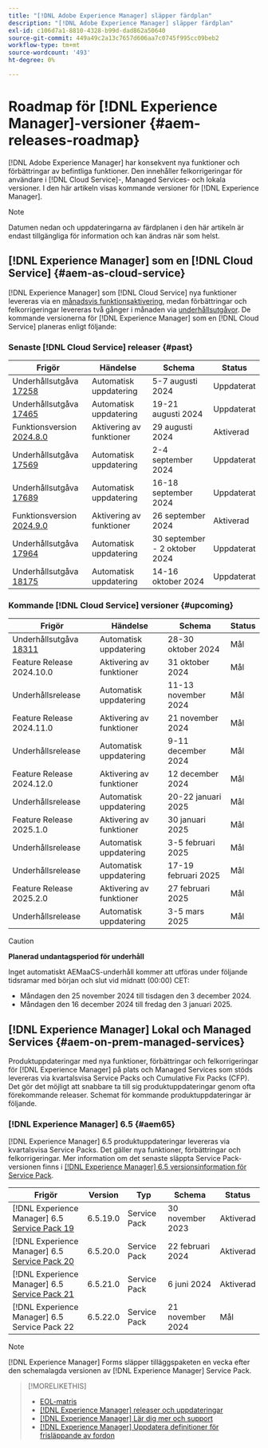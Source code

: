 ```yaml
---
title: "[!DNL Adobe Experience Manager] släpper färdplan"
description: "[!DNL Adobe Experience Manager] släpper färdplan"
exl-id: c106d7a1-8810-4328-b99d-dad862a50640
source-git-commit: 449a49c2a13c7657d606aa7c0745f995cc09beb2
workflow-type: tm+mt
source-wordcount: '493'
ht-degree: 0%

---
```



# Roadmap för [!DNL Experience Manager]-versioner {#aem-releases-roadmap}

[!DNL Adobe Experience Manager] har konsekvent nya funktioner och förbättringar av befintliga funktioner. Den innehåller felkorrigeringar för användare i [!DNL Cloud Service]-, Managed Services- och lokala versioner. I den här artikeln visas kommande versioner för [!DNL Experience Manager].

>[!NOTE]
>
>Datumen nedan och uppdateringarna av färdplanen i den här artikeln är endast tillgängliga för information och kan ändras när som helst.

## [!DNL Experience Manager] som en [!DNL Cloud Service] {#aem-as-cloud-service}

[!DNL Experience Manager] som [!DNL Cloud Service] nya funktioner levereras via en [månadsvis funktionsaktivering](https://experienceleague.adobe.com/en/docs/experience-manager-cloud-service/content/release-notes/release-notes/release-notes-current), medan förbättringar och felkorrigeringar levereras två gånger i månaden via [underhållsutgåvor](https://experienceleague.adobe.com/en/docs/experience-manager-cloud-service/content/release-notes/maintenance/latest).
De kommande versionerna för [!DNL Experience Manager] som en [!DNL Cloud Service] planeras enligt följande:

### Senaste [!DNL Cloud Service] releaser {#past}

| Frigör | Händelse | Schema | Status |
|---|---|---|---|
| Underhållsutgåva [17258](https://experienceleague.adobe.com/en/docs/experience-manager-cloud-service/content/release-notes/maintenance/2024/2024-8-0#release-17258) | Automatisk uppdatering | 5-7 augusti 2024 | Uppdaterat |
| Underhållsutgåva [17465](https://experienceleague.adobe.com/en/docs/experience-manager-cloud-service/content/release-notes/maintenance/2024/2024-8-0#release-17465) | Automatisk uppdatering | 19-21 augusti 2024 | Uppdaterat |
| Funktionsversion [2024.8.0](https://experienceleague.adobe.com/en/docs/experience-manager-cloud-service/content/release-notes/release-notes/2024/release-notes-2024-8-0) | Aktivering av funktioner | 29 augusti 2024 | Aktiverad |
| Underhållsutgåva [17569](https://experienceleague.adobe.com/en/docs/experience-manager-cloud-service/content/release-notes/maintenance/2024/2024-9-0#release-17569) | Automatisk uppdatering | 2-4 september 2024 | Uppdaterat |
| Underhållsutgåva [17689](https://experienceleague.adobe.com/en/docs/experience-manager-cloud-service/content/release-notes/maintenance/2024/2024-9-0#release-17689) | Automatisk uppdatering | 16-18 september 2024 | Uppdaterat |
| Funktionsversion [2024.9.0](https://experienceleague.adobe.com/en/docs/experience-manager-cloud-service/content/release-notes/release-notes/release-notes-current) | Aktivering av funktioner | 26 september 2024 | Aktiverad |
| Underhållsutgåva [17964](https://experienceleague.adobe.com/en/docs/experience-manager-cloud-service/content/release-notes/maintenance/2024/2024-10-0#release-17964) | Automatisk uppdatering | 30 september - 2 oktober 2024 | Uppdaterat |
| Underhållsutgåva [18175](https://experienceleague.adobe.com/en/docs/experience-manager-cloud-service/content/release-notes/maintenance/2024/2024-10-0#release-18175) | Automatisk uppdatering | 14-16 oktober 2024 | Uppdaterat |

### Kommande [!DNL Cloud Service] versioner {#upcoming}

| Frigör | Händelse | Schema | Status |
|---|---|---|---|
| Underhållsutgåva [18311](https://experienceleague.adobe.com/en/docs/experience-manager-cloud-service/content/release-notes/maintenance/latest) | Automatisk uppdatering | 28-30 oktober 2024 | Mål |
| Feature Release 2024.10.0 | Aktivering av funktioner | 31 oktober 2024 | Mål |
| Underhållsrelease | Automatisk uppdatering | 11-13 november 2024 | Mål |
| Feature Release 2024.11.0 | Aktivering av funktioner | 21 november 2024 | Mål |
| Underhållsrelease | Automatisk uppdatering | 9-11 december 2024 | Mål |
| Feature Release 2024.12.0 | Aktivering av funktioner | 12 december 2024 | Mål |
| Underhållsrelease | Automatisk uppdatering | 20-22 januari 2025 | Mål |
| Feature Release 2025.1.0 | Aktivering av funktioner | 30 januari 2025 | Mål |
| Underhållsrelease | Automatisk uppdatering | 3-5 februari 2025 | Mål |
| Underhållsrelease | Automatisk uppdatering | 17-19 februari 2025 | Mål |
| Feature Release 2025.2.0 | Aktivering av funktioner | 27 februari 2025 | Mål |
| Underhållsrelease | Automatisk uppdatering | 3-5 mars 2025 | Mål |

>[!CAUTION]
>
>**Planerad undantagsperiod för underhåll**
>
> Inget automatiskt AEMaaCS-underhåll kommer att utföras under följande tidsramar med början och slut vid midnatt (00:00) CET:
>
>* Måndagen den 25 november 2024 till tisdagen den 3 december 2024.
>* Måndagen den 16 december 2024 till fredag den 3 januari 2025.

## [!DNL Experience Manager] Lokal och Managed Services {#aem-on-prem-managed-services}

Produktuppdateringar med nya funktioner, förbättringar och felkorrigeringar för [!DNL Experience Manager] på plats och Managed Services som stöds levereras via kvartalsvisa Service Packs och Cumulative Fix Packs (CFP). Det gör det möjligt att snabbare ta till sig produktuppdateringar genom ofta förekommande releaser. Schemat för kommande produktuppdateringar är följande.

### [!DNL Experience Manager] 6.5 {#aem65}

[!DNL Experience Manager] 6.5 produktuppdateringar levereras via kvartalsvisa Service Packs. Det gäller nya funktioner, förbättringar och felkorrigeringar. Mer information om det senaste släppta Service Pack-versionen finns i [[!DNL Experience Manager] 6.5 versionsinformation för Service Pack](https://experienceleague.adobe.com/en/docs/experience-manager-65/content/release-notes/release-notes).

| Frigör | Version | Typ | Schema | Status |
|---|---|---|---|---|
| [!DNL Experience Manager] 6.5 [Service Pack 19](https://experienceleague.adobe.com/en/docs/experience-manager-65/content/release-notes/service-pack/6-5-19) | 6.5.19.0 | Service Pack | 30 november 2023 | Aktiverad |
| [!DNL Experience Manager] 6.5 [Service Pack 20](https://experienceleague.adobe.com/en/docs/experience-manager-65/content/release-notes/service-pack/6-5-20) | 6.5.20.0 | Service Pack | 22 februari 2024 | Aktiverad |
| [!DNL Experience Manager] 6.5 [Service Pack 21](https://experienceleague.adobe.com/en/docs/experience-manager-65/content/release-notes/release-notes) | 6.5.21.0 | Service Pack | 6 juni 2024 | Aktiverad |
| [!DNL Experience Manager] 6.5 Service Pack 22 | 6.5.22.0 | Service Pack | 21 november 2024 | Mål |

>[!NOTE]
>
>[!DNL Experience Manager] Forms släpper tilläggspaketen en vecka efter den schemalagda versionen av [!DNL Experience Manager] Service Pack.

>[!MORELIKETHIS]
>
>* [EOL-matris](https://helpx.adobe.com/support/programs/eol-matrix.html)
>* [[!DNL Experience Manager] releaser och uppdateringar](https://experienceleague.adobe.com/en/docs/experience-manager-release-information/aem-release-updates/aem-releases-updates)
>* [[!DNL Experience Manager] Lär dig mer och support](https://experienceleague.adobe.com/en/docs/experience-manager-cloud-service)
>* [[!DNL Experience Manager] Uppdatera definitioner för frisläppande av fordon](/help/using/update-release-vehicle-definitions.md)
